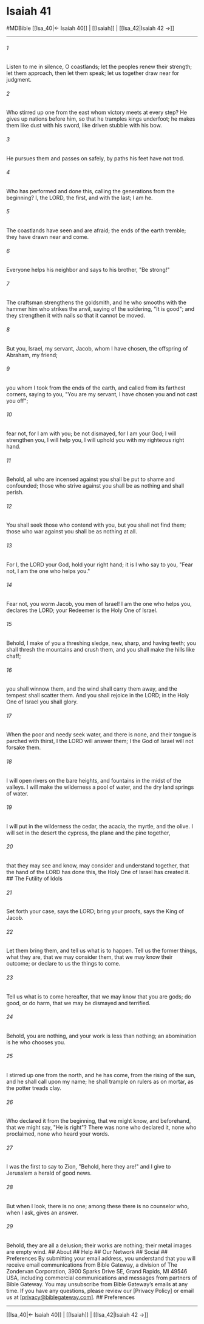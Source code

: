 # Isaiah 41
#MDBible
[[Isa_40|← Isaiah 40]] | [[Isaiah]] | [[Isa_42|Isaiah 42 →]]

***






###### 1 


Listen to me in silence, O coastlands; let the peoples renew their strength; let them approach, then let them speak; let us together draw near for judgment. 





###### 2 


Who stirred up one from the east whom victory meets at every step? He gives up nations before him, so that he tramples kings underfoot; he makes them like dust with his sword, like driven stubble with his bow. 





###### 3 


He pursues them and passes on safely, by paths his feet have not trod. 





###### 4 


Who has performed and done this, calling the generations from the beginning? I, the LORD, the first, and with the last; I am he. 





###### 5 


The coastlands have seen and are afraid; the ends of the earth tremble; they have drawn near and come. 





###### 6 


Everyone helps his neighbor and says to his brother, "Be strong!" 





###### 7 


The craftsman strengthens the goldsmith, and he who smooths with the hammer him who strikes the anvil, saying of the soldering, "It is good"; and they strengthen it with nails so that it cannot be moved. 





###### 8 


But you, Israel, my servant, Jacob, whom I have chosen, the offspring of Abraham, my friend; 





###### 9 


you whom I took from the ends of the earth, and called from its farthest corners, saying to you, "You are my servant, I have chosen you and not cast you off"; 





###### 10 


fear not, for I am with you; be not dismayed, for I am your God; I will strengthen you, I will help you, I will uphold you with my righteous right hand. 





###### 11 


Behold, all who are incensed against you shall be put to shame and confounded; those who strive against you shall be as nothing and shall perish. 





###### 12 


You shall seek those who contend with you, but you shall not find them; those who war against you shall be as nothing at all. 





###### 13 


For I, the LORD your God, hold your right hand; it is I who say to you, "Fear not, I am the one who helps you." 





###### 14 


Fear not, you worm Jacob, you men of Israel! I am the one who helps you, declares the LORD; your Redeemer is the Holy One of Israel. 





###### 15 


Behold, I make of you a threshing sledge, new, sharp, and having teeth; you shall thresh the mountains and crush them, and you shall make the hills like chaff; 





###### 16 


you shall winnow them, and the wind shall carry them away, and the tempest shall scatter them. And you shall rejoice in the LORD; in the Holy One of Israel you shall glory. 





###### 17 


When the poor and needy seek water, and there is none, and their tongue is parched with thirst, I the LORD will answer them; I the God of Israel will not forsake them. 





###### 18 


I will open rivers on the bare heights, and fountains in the midst of the valleys. I will make the wilderness a pool of water, and the dry land springs of water. 





###### 19 


I will put in the wilderness the cedar, the acacia, the myrtle, and the olive. I will set in the desert the cypress, the plane and the pine together, 





###### 20 


that they may see and know, may consider and understand together, that the hand of the LORD has done this, the Holy One of Israel has created it. ## The Futility of Idols 





###### 21 


Set forth your case, says the LORD; bring your proofs, says the King of Jacob. 





###### 22 


Let them bring them, and tell us what is to happen. Tell us the former things, what they are, that we may consider them, that we may know their outcome; or declare to us the things to come. 





###### 23 


Tell us what is to come hereafter, that we may know that you are gods; do good, or do harm, that we may be dismayed and terrified. 





###### 24 


Behold, you are nothing, and your work is less than nothing; an abomination is he who chooses you. 





###### 25 


I stirred up one from the north, and he has come, from the rising of the sun, and he shall call upon my name; he shall trample on rulers as on mortar, as the potter treads clay. 





###### 26 


Who declared it from the beginning, that we might know, and beforehand, that we might say, "He is right"? There was none who declared it, none who proclaimed, none who heard your words. 





###### 27 


I was the first to say to Zion, "Behold, here they are!" and I give to Jerusalem a herald of good news. 





###### 28 


But when I look, there is no one; among these there is no counselor who, when I ask, gives an answer. 





###### 29 


Behold, they are all a delusion; their works are nothing; their metal images are empty wind. ## About ## Help ## Our Network ## Social ## Preferences By submitting your email address, you understand that you will receive email communications from Bible Gateway, a division of The Zondervan Corporation, 3900 Sparks Drive SE, Grand Rapids, MI 49546 USA, including commercial communications and messages from partners of Bible Gateway. You may unsubscribe from Bible Gateway&rsquo;s emails at any time. If you have any questions, please review our [Privacy Policy] or email us at [privacy@biblegateway.com]. ## Preferences

***

[[Isa_40|← Isaiah 40]] | [[Isaiah]] | [[Isa_42|Isaiah 42 →]]
